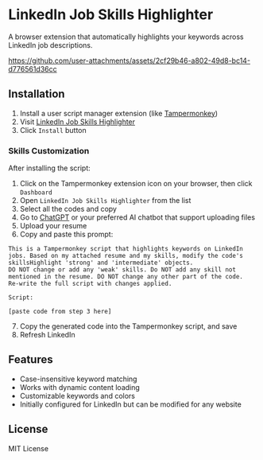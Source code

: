 # LinkedIn Job Skills Highlighter

A browser extension that automatically highlights your keywords across LinkedIn job descriptions.

https://github.com/user-attachments/assets/2cf29b46-a802-49d8-bc14-d776561d36cc

## Installation

1. Install a user script manager extension (like [Tampermonkey](https://www.tampermonkey.net/))
2. Visit [LinkedIn Job Skills Highlighter](https://greasyfork.org/en/scripts/527243-linkedin-job-skills-highlighter)
3. Click `Install` button

### Skills Customization

After installing the script:

1. Click on the Tampermonkey extension icon on your browser, then click `Dashboard`
2. Open `LinkedIn Job Skills Highlighter` from the list
3. Select all the codes and copy
4. Go to [ChatGPT](https://chatgpt.com) or your preferred AI chatbot that support uploading files
5. Upload your resume
6. Copy and paste this prompt:

```
This is a Tampermonkey script that highlights keywords on LinkedIn jobs. Based on my attached resume and my skills, modify the code's skillsHighlight 'strong' and 'intermediate' objects.
DO NOT change or add any 'weak' skills. Do NOT add any skill not mentioned in the resume. DO NOT change any other part of the code.
Re-write the full script with changes applied.

Script:

[paste code from step 3 here]
```

7. Copy the generated code into the Tampermonkey script, and save
8. Refresh LinkedIn

## Features

- Case-insensitive keyword matching
- Works with dynamic content loading
- Customizable keywords and colors
- Initially configured for LinkedIn but can be modified for any website

## License

MIT License
